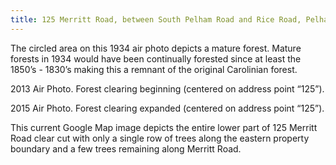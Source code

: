 ```yaml
---
title: 125 Merritt Road, between South Pelham Road and Rice Road, Pelham
---
```


The circled area on this 1934 air photo depicts a mature forest. Mature forests in 1934 would have been continually forested since at least the 1850’s - 1830’s making this a remnant of the original Carolinian forest.

2013 Air Photo. Forest clearing beginning (centered on address point “125”).

2015 Air Photo. Forest clearing expanded (centered on address point “125”).

This current Google Map image depicts the entire lower part of 125 Merritt Road clear cut with only a single row of trees along the eastern property boundary and a few trees remaining along Merritt Road.

